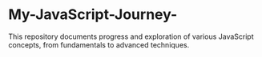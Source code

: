 # My-JavaScript-Journey-
This repository documents progress and exploration of various JavaScript concepts, from fundamentals to advanced techniques.
